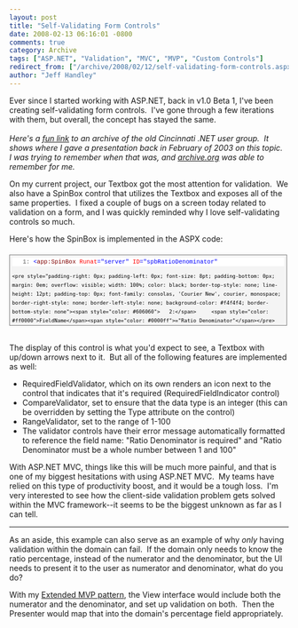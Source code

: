```yaml
---
layout: post
title: "Self-Validating Form Controls"
date: 2008-02-13 06:16:01 -0800
comments: true
category: Archive
tags: ["ASP.NET", "Validation", "MVC", "MVP", "Custom Controls"]
redirect_from: ["/archive/2008/02/12/self-validating-form-controls.aspx/"]
author: "Jeff Handley"
---
```

<!-- more -->
<p>Ever since I started working with ASP.NET, back in v1.0 Beta 1, I've been creating self-validating form controls.  I've gone through a few iterations with them, but overall, the concept has stayed the same.   <br />    <br /><em>Here's a <a href="http://web.archive.org/web/20030618195607/www.msdevcin.org/meetings.htm" target="_blank">fun link</a> to an archive of the old Cincinnati .NET user group.  It shows where I gave a presentation back in February of 2003 on this topic.  I was trying to remember when that was, and <a href="http://www.archive.org" target="_blank">archive.org</a> was able to remember for me.</em></p>  <p>On my current project, our Textbox got the most attention for validation.  We also have a SpinBox control that utilizes the Textbox and exposes all of the same properties.  I fixed a couple of bugs on a screen today related to validation on a form, and I was quickly reminded why I love self-validating controls so much.</p>  <p>Here's how the SpinBox is implemented in the ASPX code:</p>  <div style="border-right: gray 1px solid; padding-right: 4px; border-top: gray 1px solid; padding-left: 4px; font-size: 8pt; padding-bottom: 4px; margin: 20px 0px 10px; overflow: auto; border-left: gray 1px solid; width: 97.36%; cursor: text; max-height: 200px; line-height: 12pt; padding-top: 4px; border-bottom: gray 1px solid; font-family: consolas, 'Courier New', courier, monospace; height: 118px; background-color: #f4f4f4">   <div style="padding-right: 0px; padding-left: 0px; font-size: 8pt; padding-bottom: 0px; overflow: visible; width: 100%; color: black; border-top-style: none; line-height: 12pt; padding-top: 0px; font-family: consolas, 'Courier New', courier, monospace; border-right-style: none; border-left-style: none; background-color: #f4f4f4; border-bottom-style: none">     <pre style="padding-right: 0px; padding-left: 0px; font-size: 8pt; padding-bottom: 0px; margin: 0em; overflow: visible; width: 100%; color: black; border-top-style: none; line-height: 12pt; padding-top: 0px; font-family: consolas, 'Courier New', courier, monospace; border-right-style: none; border-left-style: none; background-color: white; border-bottom-style: none"><span style="color: #606060">   1:</span> <span style="color: #0000ff">&lt;</span><span style="color: #800000">app:SpinBox</span> <span style="color: #ff0000">Runat</span><span style="color: #0000ff">="server"</span> <span style="color: #ff0000">ID</span><span style="color: #0000ff">="spbRatioDenominator"</span></pre>

    <pre style="padding-right: 0px; padding-left: 0px; font-size: 8pt; padding-bottom: 0px; margin: 0em; overflow: visible; width: 100%; color: black; border-top-style: none; line-height: 12pt; padding-top: 0px; font-family: consolas, 'Courier New', courier, monospace; border-right-style: none; border-left-style: none; background-color: #f4f4f4; border-bottom-style: none"><span style="color: #606060">   2:</span>     <span style="color: #ff0000">FieldName</span><span style="color: #0000ff">="Ratio Denominator"</span></pre>

    <pre style="padding-right: 0px; padding-left: 0px; font-size: 8pt; padding-bottom: 0px; margin: 0em; overflow: visible; width: 100%; color: black; border-top-style: none; line-height: 12pt; padding-top: 0px; font-family: consolas, 'Courier New', courier, monospace; border-right-style: none; border-left-style: none; background-color: white; border-bottom-style: none"><span style="color: #606060">   3:</span>     <span style="color: #ff0000">MaxLength</span><span style="color: #0000ff">="3"</span></pre>

    <pre style="padding-right: 0px; padding-left: 0px; font-size: 8pt; padding-bottom: 0px; margin: 0em; overflow: visible; width: 100%; color: black; border-top-style: none; line-height: 12pt; padding-top: 0px; font-family: consolas, 'Courier New', courier, monospace; border-right-style: none; border-left-style: none; background-color: #f4f4f4; border-bottom-style: none"><span style="color: #606060">   4:</span>     <span style="color: #ff0000">MinValue</span><span style="color: #0000ff">="1"</span></pre>

    <pre style="padding-right: 0px; padding-left: 0px; font-size: 8pt; padding-bottom: 0px; margin: 0em; overflow: visible; width: 100%; color: black; border-top-style: none; line-height: 12pt; padding-top: 0px; font-family: consolas, 'Courier New', courier, monospace; border-right-style: none; border-left-style: none; background-color: white; border-bottom-style: none"><span style="color: #606060">   5:</span>     <span style="color: #ff0000">MaxValue</span><span style="color: #0000ff">="100"</span></pre>

    <pre style="padding-right: 0px; padding-left: 0px; font-size: 8pt; padding-bottom: 0px; margin: 0em; overflow: visible; width: 100%; color: black; border-top-style: none; line-height: 12pt; padding-top: 0px; font-family: consolas, 'Courier New', courier, monospace; border-right-style: none; border-left-style: none; background-color: #f4f4f4; border-bottom-style: none"><span style="color: #606060">   6:</span>     <span style="color: #ff0000">Required-Enabled</span><span style="color: #0000ff">="True"</span> <span style="color: #0000ff">/&gt;</span></pre>
  </div>
</div>

<p>
  <br />The display of this control is what you'd expect to see, a Textbox with up/down arrows next to it.  But all of the following features are implemented as well:</p>

<ul>
  <li>RequiredFieldValidator, which on its own renders an icon next to the control that indicates that it's required (RequiredFieldIndicator control) </li>

  <li>CompareValidator, set to ensure that the data type is an integer (this can be overridden by setting the Type attribute on the control)</li>

  <li>RangeValidator, set to the range of 1-100 </li>

  <li>The validator controls have their error message automatically formatted to reference the field name: "Ratio Denominator is required" and "Ratio Denominator must be a whole number between 1 and 100" </li>
</ul>

<p>With ASP.NET MVC, things like this will be much more painful, and that is one of my biggest hesitations with using ASP.NET MVC.  My teams have relied on this type of productivity boost, and it would be a tough loss.  I'm very interested to see how the client-side validation problem gets solved within the MVC framework--it seems to be the biggest unknown as far as I can tell.</p>

<p>
  </p><hr />

<p>As an aside, this example can also serve as an example of why <em>only</em> having validation within the domain can fail.  If the domain only needs to know the ratio percentage, instead of the numerator and the denominator, but the UI needs to present it to the user as numerator and denominator, what do you do?</p>

<p>With my <a href="http://blog.jeffhandley.com/archive/2007/11/09/an-extended-mvp-pattern-mvp-validation.aspx" target="_blank">Extended MVP pattern</a>, the View interface would include both the numerator and the denominator, and set up validation on both.  Then the Presenter would map that into the domain's percentage field appropriately. </p>
